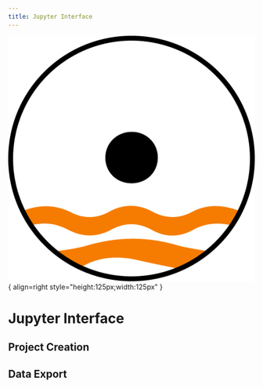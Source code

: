 ```yaml
---
title: Jupyter Interface
---
```


![Image title](../assets/logo-interface.png){ align=right style="height:125px;width:125px" }

# Jupyter Interface

## Project Creation

## Data Export